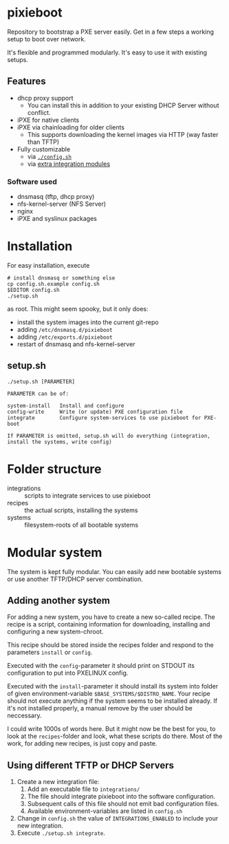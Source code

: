 # pixieboot

Repository to bootstrap a PXE server easily. Get in a few steps a working setup to boot over network.

It's flexible and programmed modularly. It's easy to use it with existing setups.

## Features 

- dhcp proxy support
  - You can install this in addition to your existing DHCP Server without conflict.
- iPXE for native clients
- iPXE via chainloading for older clients
  - This supports downloading the kernel images via HTTP (way faster than TFTP)
- Fully customizable
  - via [`./config.sh`](./config.sh.example)
  - via [extra integration modules](./integrations)

### Software used

- dnsmasq (tftp, dhcp proxy)
- nfs-kernel-server (NFS Server)
- nginx
- iPXE and syslinux packages

# Installation

For easy installation, execute

    # install dnsmasq or something else
    cp config.sh.example config.sh
    $EDITOR config.sh
    ./setup.sh

as root. This might seem spooky, but it only does:

- install the system images into the current git-repo
- adding `/etc/dnsmasq.d/pixieboot`
- adding `/etc/exports.d/pixieboot`
- restart of dnsmasq and nfs-kernel-server

## setup.sh

    ./setup.sh [PARAMETER]

    PARAMETER can be of:

    system-install   Install and configure
    config-write     Write (or update) PXE configuration file
    integrate        Configure system-services to use pixieboot for PXE-boot

    If PARAMETER is omitted, setup.sh will do everything (integration, install the systems, write config)

# Folder structure

<dl>
  <dt>integrations</dt><dd>scripts to integrate services to use pixieboot</dd>
  <dt>recipes</dt><dd>the actual scripts, installing the systems</dd>
  <dt>systems</dt><dd>filesystem-roots of all bootable systems</dd>
</dl>

# Modular system

The system is kept fully modular. You can easily add new bootable
systems or use another TFTP/DHCP server combination.

## Adding another system

For adding a new system, you have to create a new so-called recipe.
The recipe is a script, containing information for downloading,
installing and configuring a new system-chroot.

This recipe should be stored inside the recipes folder and respond
to the parameters `install` or `config`.

Executed with the `config`-parameter it should print on STDOUT
its configuration to put into PXELINUX config.

Executed with the `install`-parameter it should install its system
into folder of given environment-variable `$BASE_SYSTEMS/$DISTRO_NAME`.
Your recipe should not execute anything if the system seems to be
installed already. If it's not installed properly, a manual remove by
the user should be neccessary.

I could write 1000s of words here. But it might now be the best for you,
to look at the `recipes`-folder and look, what these scripts do there.
Most of the work, for adding new recipes, is just copy and paste.

## Using different TFTP or DHCP Servers

1. Create a new integration file:
   1. Add an executable file to `integrations/`
   2. The file should integrate pixieboot into the software configuration.
   3. Subsequent calls of this file should not emit bad configuration files.
   4. Available environment-variables are listed in `config.sh`
2. Change in `config.sh` the value of `INTEGRATIONS_ENABLED` to include your
   new integration.
3. Execute `./setup.sh integrate`.
